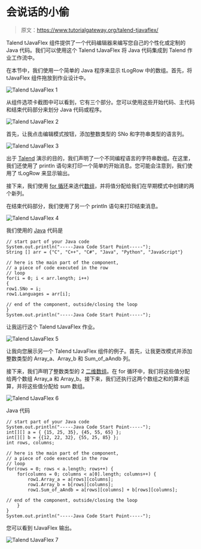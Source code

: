 # 会说话的小偷

> 原文：<https://www.tutorialgateway.org/talend-tjavaflex/>

Talend tJavaFlex 组件提供了一个代码编辑器来编写您自己的个性化或定制的 Java 代码。我们可以使用这个 Talend tJavaFlex 将 Java 代码集成到 Talend 作业工作流中。

在本节中，我们使用一个简单的 Java 程序来显示 tLogRow 中的数组。首先，将 tJavaFlex 组件拖放到作业设计中。

![Talend tJavaFlex 1](img/db1214ee5c6bd7ef05aa65fa297f2022.png)

从组件选项卡截图中可以看到，它有三个部分。您可以使用这些开始代码、主代码和结束代码部分来划分 Java 代码或程序。

![Talend tJavaFlex 2](img/e5cd4a05fb2472709855d0c4f387af93.png)

首先，让我点击编辑模式按钮，添加整数类型的 SNo 和字符串类型的语言列。

![Talend tJavaFlex 3](img/4f6841fa5742f388f2a0fc967a7822be.png)

出于 [Talend](https://www.tutorialgateway.org/talend-tutorial/) 演示的目的，我们声明了一个不同编程语言的字符串数组。在这里，我们还使用了 println 语句来打印一个简单的开始消息。您可能会注意到，我们使用了 tLogRow 来显示输出。

接下来，我们使用 [for 循环](https://www.tutorialgateway.org/java-for-loop/)来迭代[数组](https://www.tutorialgateway.org/java-array/)，并将值分配给我们在早期模式中创建的两个新列。

在结束代码部分，我们使用了另一个 println 语句来打印结束消息。

![Talend tJavaFlex 4](img/eaed4c11b5b7f38faefcc64ee4e8e6ee.png)

我们使用的 [Java](https://www.tutorialgateway.org/java-tutorial/) 代码是

```
// start part of your Java code
System.out.println("-----Java Code Start Point-----");
String [] arr = {"C", "C++", "C#", "Java", "Python", "JavaScript"}

// here is the main part of the component,
// a piece of code executed in the row
// loop
for(i = 0; i < arr.length; i++)
{
row1.SNo = i;
row1.Languages = arr[i];

// end of the component, outside/closing the loop
}
System.out.println("-----Java Code Start Point-----");
```

让我运行这个 Talend tJavaFlex 作业。

![Talend tJavaFlex 5](img/df246c437c5bb9601674468946ca03a6.png)

让我向您展示另一个 Talend tJavaFlex 组件的例子。首先，让我更改模式并添加整数类型的 Array_a、Array_b 和 Sum_of_aAndb 列。

接下来，我们声明了整数类型的 2 [二维数组](https://www.tutorialgateway.org/two-dimensional-array-in-java/)。在 for 循环中，我们将这些值分配给两个数组 Array_a 和 Array_b。接下来，我们还执行这两个数组之和的算术运算，并将这些值分配给 sum 数组。

![Talend tJavaFlex 6](img/9bc1feb029c2e25fb2a2a88b7c1e033a.png)

Java 代码

```
// start part of your Java code
System.out.println("-----Java Code Start Point-----");
int[][] a = { {15, 25, 35}, {45, 55, 65} };
int[][] b = {{12, 22, 32}, {55, 25, 85} };
int rows, columns;

// here is the main part of the component,
// a piece of code executed in the row
// loop
for(rows = 0; rows < a.length; rows++) {
	for(columns = 0; columns < a[0].length; columns++) { 
		row1.Array_a = a[rows][columns];
		row1.Array_b = b[rows][columns];
		row1.Sum_of_aAndb = a[rows][columns] + b[rows][columns];

// end of the component, outside/closing the loop
	}			
}
System.out.println("-----Java Code Start Point-----");
```

您可以看到 tJavaFlex 输出。

![Talend tJavaFlex 7](img/1cf635143fcc40c883b6b649586b7407.png)